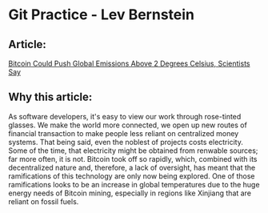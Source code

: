 # Git Practice - Lev Bernstein

## Article:

[Bitcoin Could Push Global Emissions Above 2 Degrees Celsius, Scientists Say](https://truthout.org/articles/bitcoin-could-push-global-emissions-above-2-degrees-celsius-scientists-say/)

## Why this article:

As software developers, it's easy to view our work through rose-tinted glasses.
We make the world more connected, we open up new routes of financial transaction to make people less reliant on centralized money systems.
That being said, even the noblest of projects costs electricity. Some of the time, that electricity might be obtained from renwable sources; far more often, it is not.
Bitcoin took off so rapidly, which, combined with its decentralized nature and, therefore, a lack of oversight, has meant that the ramifications of this technology are only now being explored.
One of those ramifications looks to be an increase in global temperatures due to the huge energy needs of Bitcoin mining, especially in regions like Xinjiang that are reliant on fossil fuels.